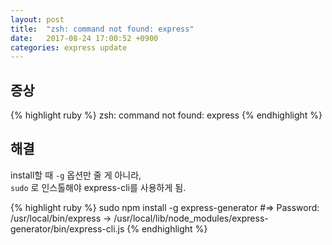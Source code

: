 ```yaml
---
layout: post
title:  "zsh: command not found: express"
date:   2017-08-24 17:00:52 +0900
categories: express update
---
```


## 증상

{% highlight ruby %}
zsh: command not found: express
{% endhighlight %}

## 해결

install할 때  `-g` 옵션만 줄 게 아니라,  
`sudo` 로 인스톨해야 express-cli를 사용하게 됨.

{% highlight ruby %}
sudo npm install -g express-generator
#=> Password: 
/usr/local/bin/express -> /usr/local/lib/node_modules/express-generator/bin/express-cli.js
{% endhighlight %}


